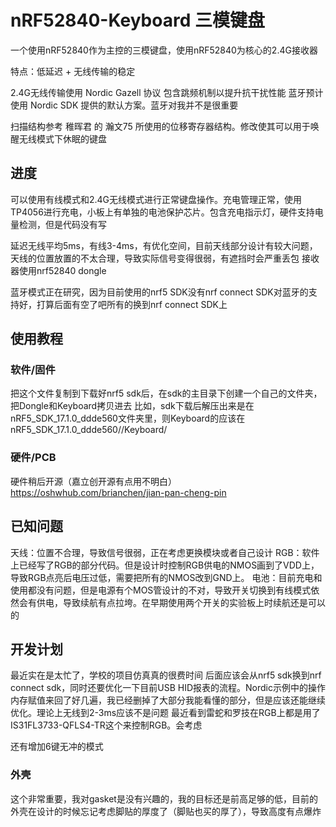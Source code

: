 # nRF52840-Keyboard 三模键盘
一个使用nRF52840作为主控的三模键盘，使用nRF52840为核心的2.4G接收器

特点：低延迟 + 无线传输的稳定

2.4G无线传输使用 Nordic Gazell 协议 包含跳频机制以提升抗干扰性能
蓝牙预计使用 Nordic SDK 提供的默认方案。蓝牙对我并不是很重要

扫描结构参考 稚晖君 的 瀚文75 所使用的位移寄存器结构。修改使其可以用于唤醒无线模式下休眠的键盘

## 进度
可以使用有线模式和2.4G无线模式进行正常键盘操作。充电管理正常，使用TP4056进行充电，小板上有单独的电池保护芯片。包含充电指示灯，硬件支持电量检测，但是代码没有写

延迟无线平均5ms，有线3-4ms，有优化空间，目前天线部分设计有较大问题，天线的位置放置的不太合理，导致实际信号变得很弱，有遮挡时会严重丢包
接收器使用nrf52840 dongle

蓝牙模式正在研究，因为目前使用的nrf5 SDK没有nrf connect SDK对蓝牙的支持好，打算后面有空了吧所有的换到nrf connect SDK上

## 使用教程
### 软件/固件
把这个文件复制到下载好nrf5 sdk后，在sdk的主目录下创建一个自己的文件夹，把Dongle和Keyboard拷贝进去
比如，sdk下载后解压出来是在nRF5_SDK_17.1.0_ddde560文件夹里，则Keyboard的应该在nRF5_SDK_17.1.0_ddde560/<user folder>/Keyboard/
### 硬件/PCB
硬件稍后开源（嘉立创开源有点用不明白）
https://oshwhub.com/brianchen/jian-pan-cheng-pin

## 已知问题
天线：位置不合理，导致信号很弱，正在考虑更换模块或者自己设计
RGB：软件上已经写了RGB的部分代码。但是设计时控制RGB供电的NMOS画到了VDD上，导致RGB点亮后电压过低，需要把所有的NMOS改到GND上。
电池：目前充电和使用都没有问题，但是电源有个MOS管设计的不对，导致开关切换到有线模式依然会有供电，导致续航有点拉垮。在早期使用两个开关的实验板上时续航还是可以的

## 开发计划
最近实在是太忙了，学校的项目仿真真的很费时间
后面应该会从nrf5 sdk换到nrf connect sdk，同时还要优化一下目前USB HID报表的流程。Nordic示例中的操作内存赋值来回了好几遍，我已经删掉了大部分我能看懂的部分，但是应该还能继续优化。理论上无线到2-3ms应该不是问题
最近看到雷蛇和罗技在RGB上都是用了IS31FL3733-QFLS4-TR这个来控制RGB。会考虑

还有增加6键无冲的模式

### 外壳
这个非常重要，我对gasket是没有兴趣的，我的目标还是前高足够的低，目前的外壳在设计的时候忘记考虑脚贴的厚度了（脚贴也买的厚了），导致高度有点爆炸

